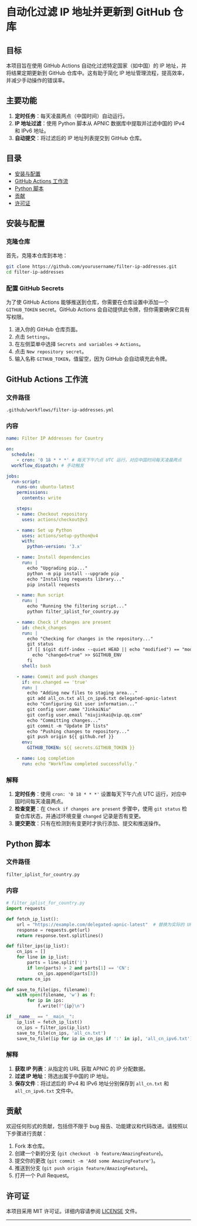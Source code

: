 # 自动化过滤 IP 地址并更新到 GitHub 仓库

## 目标

本项目旨在使用 GitHub Actions 自动化过滤特定国家（如中国）的 IP 地址，并将结果定期更新到 GitHub 仓库中。这有助于简化 IP 地址管理流程，提高效率，并减少手动操作的错误率。

## 主要功能

1. **定时任务**：每天凌晨两点（中国时间）自动运行。
2. **IP 地址过滤**：使用 Python 脚本从 APNIC 数据库中提取并过滤中国的 IPv4 和 IPv6 地址。
3. **自动提交**：将过滤后的 IP 地址列表提交到 GitHub 仓库。

## 目录

- [安装与配置](#安装与配置)
- [GitHub Actions 工作流](#github-actions-工作流)
- [Python 脚本](#python-脚本)
- [贡献](#贡献)
- [许可证](#许可证)

## 安装与配置

### 克隆仓库

首先，克隆本仓库到本地：

```bash
git clone https://github.com/yourusername/filter-ip-addresses.git
cd filter-ip-addresses
```

### 配置 GitHub Secrets

为了使 GitHub Actions 能够推送到仓库，你需要在仓库设置中添加一个 `GITHUB_TOKEN` secret。GitHub Actions 会自动提供此令牌，但你需要确保它具有写权限。

1. 进入你的 GitHub 仓库页面。
2. 点击 `Settings`。
3. 在左侧菜单中选择 `Secrets and variables` -> `Actions`。
4. 点击 `New repository secret`。
5. 输入名称 `GITHUB_TOKEN`，值留空，因为 GitHub 会自动填充此令牌。

## GitHub Actions 工作流

### 文件路径

`.github/workflows/filter-ip-addresses.yml`

### 内容

```yaml
name: Filter IP Addresses for Country

on:
  schedule:
    - cron: '0 18 * * *' # 每天下午六点 UTC 运行，对应中国时间每天凌晨两点
  workflow_dispatch: # 手动触发

jobs:
  run-script:
    runs-on: ubuntu-latest
    permissions:
      contents: write

    steps:
    - name: Checkout repository
      uses: actions/checkout@v3

    - name: Set up Python
      uses: actions/setup-python@v4
      with:
        python-version: '3.x'

    - name: Install dependencies
      run: |
        echo "Upgrading pip..."
        python -m pip install --upgrade pip
        echo "Installing requests library..."
        pip install requests

    - name: Run script
      run: |
        echo "Running the filtering script..."
        python filter_iplist_for_country.py

    - name: Check if changes are present
      id: check_changes
      run: |
        echo "Checking for changes in the repository..."
        git status
        if [[ $(git diff-index --quiet HEAD || echo "modified") == "modified" ]]; then
          echo "changed=true" >> $GITHUB_ENV
        fi
      shell: bash

    - name: Commit and push changes
      if: env.changed == 'true'
      run: |
        echo "Adding new files to staging area..."
        git add all_cn.txt all_cn_ipv6.txt delegated-apnic-latest
        echo "Configuring Git user information..."
        git config user.name "JinkaiNiu"
        git config user.email "niujinkai@vip.qq.com"
        echo "Committing changes..."
        git commit -m "Update IP lists"
        echo "Pushing changes to repository..."
        git push origin ${{ github.ref }}
      env:
        GITHUB_TOKEN: ${{ secrets.GITHUB_TOKEN }}

    - name: Log completion
      run: echo "Workflow completed successfully."
```

### 解释

1. **定时任务**：使用 `cron: '0 18 * * *'` 设置每天下午六点 UTC 运行，对应中国时间每天凌晨两点。
2. **检查变更**：在 `Check if changes are present` 步骤中，使用 `git status` 检查仓库状态，并通过环境变量 `changed` 记录是否有变更。
3. **提交更改**：只有在检测到有变更时才执行添加、提交和推送操作。

## Python 脚本

### 文件路径

`filter_iplist_for_country.py`

### 内容

```python
# filter_iplist_for_country.py
import requests

def fetch_ip_list():
    url = "https://example.com/delegated-apnic-latest"  # 替换为实际的 URL
    response = requests.get(url)
    return response.text.splitlines()

def filter_ips(ip_list):
    cn_ips = []
    for line in ip_list:
        parts = line.split('|')
        if len(parts) > 2 and parts[1] == 'CN':
            cn_ips.append(parts[3])
    return cn_ips

def save_to_file(ips, filename):
    with open(filename, 'w') as f:
        for ip in ips:
            f.write(f"{ip}\n")

if __name__ == "__main__":
    ip_list = fetch_ip_list()
    cn_ips = filter_ips(ip_list)
    save_to_file(cn_ips, 'all_cn.txt')
    save_to_file([ip for ip in cn_ips if ':' in ip], 'all_cn_ipv6.txt')
```

### 解释

1. **获取 IP 列表**：从指定的 URL 获取 APNIC 的 IP 分配数据。
2. **过滤 IP 地址**：筛选出属于中国的 IP 地址。
3. **保存文件**：将过滤后的 IPv4 和 IPv6 地址分别保存到 `all_cn.txt` 和 `all_cn_ipv6.txt` 文件中。

## 贡献

欢迎任何形式的贡献，包括但不限于 bug 报告、功能建议和代码改进。请按照以下步骤进行贡献：

1. Fork 本仓库。
2. 创建一个新的分支 (`git checkout -b feature/AmazingFeature`)。
3. 提交你的更改 (`git commit -m 'Add some AmazingFeature'`)。
4. 推送到分支 (`git push origin feature/AmazingFeature`)。
5. 打开一个 Pull Request。

## 许可证

本项目采用 MIT 许可证。详细内容请参阅 [LICENSE](LICENSE) 文件。

---


